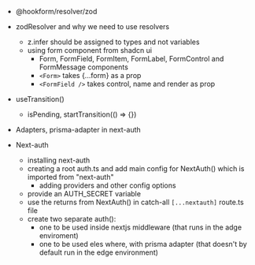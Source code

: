 - @hookform/resolver/zod

- zodResolver and why we need to use resolvers

  - z.infer should be assigned to types and not variables
  - using form component from shadcn ui
    - Form, FormField, FormItem, FormLabel, FormControl and FormMessage components
    - `<Form>` takes {...form} as a prop
    - `<FormField />` takes control, name and render as prop

- useTransition()

  - isPending, startTransition(() => {})

- Adapters, prisma-adapter in next-auth

- Next-auth

  - installing next-auth
  - creating a root auth.ts and add main config for NextAuth() which is imported from "next-auth"
    - adding providers and other config options
  - provide an AUTH_SECRET variable
  - use the returns from NextAuth() in catch-all `[...nextauth]` route.ts file
  - create two separate auth():
    - one to be used inside nextjs middleware (that runs in the adge enviroment)
    - one to be used eles where, with prisma adapter (that doesn't by default run in the edge environment)
